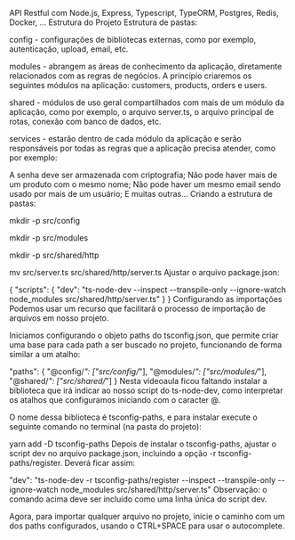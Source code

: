 API Restful com Node.js, Express, Typescript, TypeORM, Postgres, Redis, Docker, ...
Estrutura do Projeto
Estrutura de pastas:

config - configurações de bibliotecas externas, como por exemplo, autenticação, upload, email, etc.

modules - abrangem as áreas de conhecimento da aplicação, diretamente relacionados com as regras de negócios. A princípio criaremos os seguintes módulos na aplicação: customers, products, orders e users.

shared - módulos de uso geral compartilhados com mais de um módulo da aplicação, como por exemplo, o arquivo server.ts, o arquivo principal de rotas, conexão com banco de dados, etc.

services - estarão dentro de cada módulo da aplicação e serão responsáveis por todas as regras que a aplicação precisa atender, como por exemplo:

A senha deve ser armazenada com criptografia;
Não pode haver mais de um produto com o mesmo nome;
Não pode haver um mesmo email sendo usado por mais de um usuário;
E muitas outras...
Criando a estrutura de pastas:

mkdir -p src/config

mkdir -p src/modules

mkdir -p src/shared/http

mv src/server.ts src/shared/http/server.ts
Ajustar o arquivo package.json:

{
  "scripts": {
    "dev": "ts-node-dev --inspect --transpile-only --ignore-watch node_modules src/shared/http/server.ts"
  }
}
Configurando as importações
Podemos usar um recurso que facilitará o processo de importação de arquivos em nosso projeto.

Iniciamos configurando o objeto paths do tsconfig.json, que permite criar uma base para cada path a ser buscado no projeto, funcionando de forma similar a um atalho:

"paths": {
  "@config/*": ["src/config/*"],
  "@modules/*": ["src/modules/*"],
  "@shared/*": ["src/shared/*"]
}
Nesta videoaula ficou faltando instalar a biblioteca que irá indicar ao nosso script do ts-node-dev, como interpretar os atalhos que configuramos iniciando com o caracter @.

O nome dessa biblioteca é tsconfig-paths, e para instalar execute o seguinte comando no terminal (na pasta do projeto):

yarn add -D tsconfig-paths
Depois de instalar o tsconfig-paths, ajustar o script dev no arquivo package.json, incluindo a opção -r tsconfig-paths/register. Deverá ficar assim:

"dev": "ts-node-dev -r tsconfig-paths/register --inspect --transpile-only --ignore-watch node_modules src/shared/http/server.ts"
Observação: o comando acima deve ser incluído como uma linha única do script dev.

Agora, para importar qualquer arquivo no projeto, inicie o caminho com um dos paths configurados, usando o CTRL+SPACE para usar o autocomplete.
